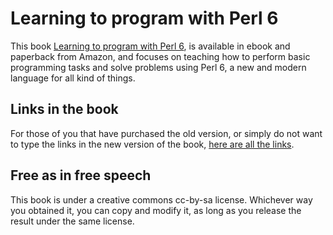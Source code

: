 # Learning to program with Perl 6

This book [Learning to program with Perl 6](http://amzn.to/2vPEMtZ),
is available in ebook and paperback from Amazon, and focuses on
teaching how to perform basic programming tasks and solve problems
using Perl 6, a new and modern language for all kind of things. 

## Links in the book

For those of you that have purchased the old version, or simply do not
want to type the links in the new version of the
book, [here are all the links](expanded-links.md). 

## Free as in free speech

This book is under a creative commons cc-by-sa license. Whichever way you obtained it, you can copy and modify it, as long as you release the result under the same license.